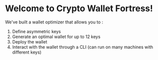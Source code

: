 # Welcome to Crypto Wallet Fortress!

We've built a wallet optimizer that allows you to :
1. Define asymmetric keys
2. Generate an optimal wallet for up to 12 keys
3. Deploy the wallet
4. Interact with the wallet through a CLI (can run on many machines with different keys)

